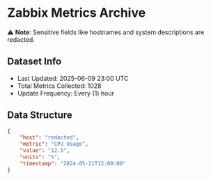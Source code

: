 # Zabbix Metrics Archive

⚠️ **Note**: Sensitive fields like hostnames and system descriptions are redacted.

## Dataset Info
- Last Updated: 2025-06-09 23:00 UTC
- Total Metrics Collected: 1028
- Update Frequency: Every (1) hour

## Data Structure
```json
{
    "host": "redacted",
    "metric": "CPU Usage",
    "value": "12.5",
    "units": "%",
    "timestamp": "2024-05-21T12:00:00"
}
```
